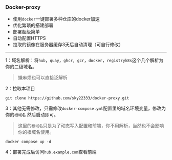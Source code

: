 ### Docker-proxy

- 使用`docker`一键部署多种仓库的docker加速
- 优化繁琐的搭建部署
- 部署超级简单
- 自动配置HTTPS
- 拉取的镜像在服务器缓存3天后自动清理（可自行修改）

---

1：域名解析：将`hub`，`quay`，`ghcr`，`gcr`，`docker`，`registryk8s`这个几个解析为你的二级域名。

> 嫌麻烦也可以直接泛解析


2：拉取本项目
```
git clone https://github.com/sky22333/docker-proxy.git
```


3：其他无需修改，只需修改`docker-compose.yml`配置里的域名环境变量，修改为你的`根域名`
然后启动即可。

> 这里的`根域名`只是为了动态写入配置和前端，你不用解析，当然也不会影响你的根域名使用。
```
docker compose up -d
```

4：部署完成后访问`hub.example.com`查看前端
